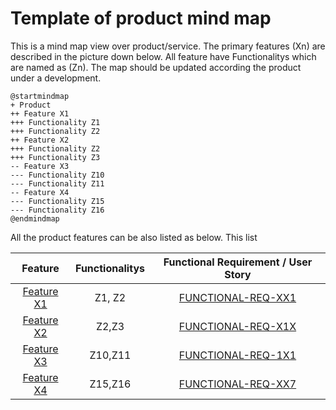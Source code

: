 # Template of product mind map

This is a mind map view over product/service. The primary features (Xn) are described in the picture down below. All feature have Functionalitys which are named as (Zn). 
The map should be updated according the product under a development. 

```plantuml
@startmindmap
+ Product
++ Feature X1
+++ Functionality Z1
+++ Functionality Z2
++ Feature X2
+++ Functionality Z2
+++ Functionality Z3
-- Feature X3
--- Functionality Z10
--- Functionality Z11
-- Feature X4
--- Functionality Z15
--- Functionality Z16
@endmindmap
```

All the product features can be also listed as below. This list  

| Feature | Functionalitys | Functional Requirement / User Story| 
|:-:|:-:|:-:|
| [Feature X1](templates/template-feature.md)| Z1, Z2| [FUNCTIONAL-REQ-XX1]() |
| [Feature X2](templates/template-feature.md)| Z2,Z3| [FUNCTIONAL-REQ-X1X]() |
| [Feature X3](templates/template-feature.md)| Z10,Z11| [FUNCTIONAL-REQ-1X1]()  |
| [Feature X4](templates/template-feature.md)| Z15,Z16| [FUNCTIONAL-REQ-XX7]()  |
